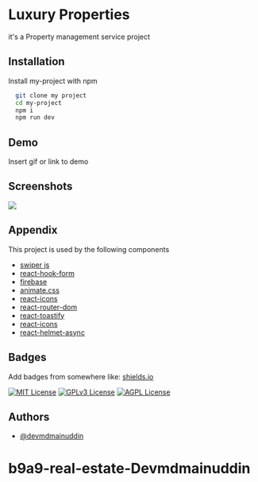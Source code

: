 
# Luxury Properties

it's a Property management service project


## Installation

Install my-project with npm

```bash
  git clone my project
  cd my-project
  npm i
  npm run dev
```
    
## Demo

Insert gif or link to demo


## Screenshots

![](https://i.ibb.co/dKq24vD/Screenshot-2024-04-10-at-23-28-17-Luxury-Properties-Home.png)


## Appendix

This project is used by the following components 

- [swiper js](https://swiperjs.com/)
- [react-hook-form](https://react-hook-form.com/)
- [firebase ](https://firebase.google.com/)
- [animate.css](https://animate.style/)
- [react-icons](https://react-icons.github.io/react-icons/)
- [react-router-dom](https://reactrouter.com/en/main) 
- [react-toastify](https://www.npmjs.com/package/react-toastify)
- [react-icons](https://react-icons.github.io/react-icons/)
- [react-helmet-async]()



## Badges

Add badges from somewhere like: [shields.io](https://shields.io/)

[![MIT License](https://img.shields.io/badge/License-MIT-green.svg)](https://choosealicense.com/licenses/mit/)
[![GPLv3 License](https://img.shields.io/badge/License-GPL%20v3-yellow.svg)](https://opensource.org/licenses/)
[![AGPL License](https://img.shields.io/badge/license-AGPL-blue.svg)](http://www.gnu.org/licenses/agpl-3.0)


## Authors

- [@devmdmainuddin](https://github.com/Devmdmainuddin)


# b9a9-real-estate-Devmdmainuddin
